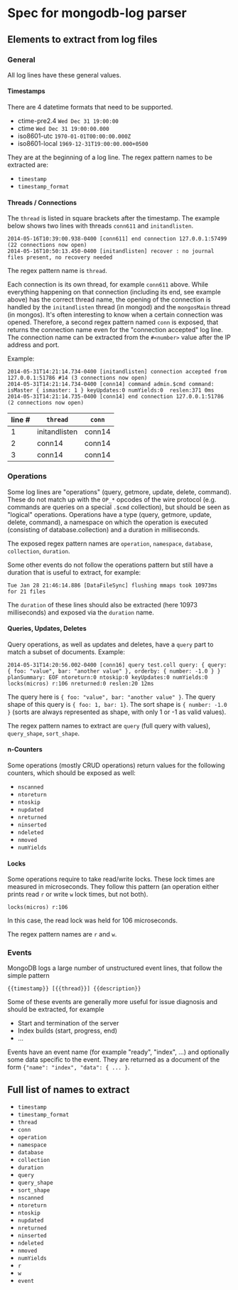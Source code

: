 # Spec for mongodb-log parser

## Elements to extract from log files

### General

All log lines have these general values.

#### Timestamps

There are 4 datetime formats that need to be supported. 

- ctime-pre2.4    `Wed Dec 31 19:00:00`
- ctime           `Wed Dec 31 19:00:00.000`
- iso8601-utc     `1970-01-01T00:00:00.000Z`
- iso8601-local   `1969-12-31T19:00:00.000+0500`

They are at the beginning of a log line. The regex pattern names to be extracted are:

- `timestamp`
- `timestamp_format`


#### Threads / Connections

The `thread` is listed in square brackets after the timestamp. The example below shows two lines with threads `conn611` and `initandlisten`.

```
2014-05-16T10:39:00.938-0400 [conn611] end connection 127.0.0.1:57499 (22 connections now open)
2014-05-16T10:50:13.450-0400 [initandlisten] recover : no journal files present, no recovery needed
```

The regex pattern name is `thread`.

Each connection is its own thread, for example `conn611` above. While everything happening on that connection (including its end, see example above) has the correct thread name, the opening of the connection is handled by the `initandlisten` thread (in mongod) and the `mongosMain` thread (in mongos). It's often interesting to know when a certain connection was opened. Therefore, a second regex pattern named `conn` is exposed, that returns the connection name even for the "connection accepted" log line. The connection name can be extracted from the `#<number>` value after the IP address and port.

Example:

```
2014-05-31T14:21:14.734-0400 [initandlisten] connection accepted from 127.0.0.1:51786 #14 (3 connections now open)
2014-05-31T14:21:14.734-0400 [conn14] command admin.$cmd command: isMaster { ismaster: 1 } keyUpdates:0 numYields:0  reslen:371 0ms
2014-05-31T14:21:14.735-0400 [conn14] end connection 127.0.0.1:51786 (2 connections now open)
```

| line # | `thread`      | `conn` |
|--------|---------------|--------|
| 1      | initandlisten | conn14 |
| 2      | conn14        | conn14 |
| 3      | conn14        | conn14 |


### Operations

Some log lines are "operations" (query, getmore, update, delete, command). These do not match up with the `OP_*` opcodes of the wire protocol (e.g. commands are queries on a special `.$cmd` collection), but should be seen as "logical" operations. Operations have a type (query, getmore, update, delete, command), a namespace on which the operation is executed (consisting of database.collection) and a duration in milliseconds.

The exposed regex pattern names are `operation`, `namespace`, `database`, `collection`, `duration`.

Some other events do not follow the operations pattern but still have a duration that is useful to extract, for example:

```
Tue Jan 28 21:46:14.886 [DataFileSync] flushing mmaps took 10973ms  for 21 files
```

The `duration` of these lines should also be extracted (here 10973 milliseconds) and exposed via the `duration` name.


#### Queries, Updates, Deletes

Query operations, as well as updates and deletes, have a `query` part to match a subset of documents. Example:

```
2014-05-31T14:20:56.002-0400 [conn16] query test.coll query: { query: { foo: "value", bar: "another value" }, orderby: { number: -1.0 } } planSummary: EOF ntoreturn:0 ntoskip:0 keyUpdates:0 numYields:0 locks(micros) r:106 nreturned:0 reslen:20 12ms
```

The query here is `{ foo: "value", bar: "another value" }`. The query shape of this query is `{ foo: 1, bar: 1}`. The sort shape is `{ number: -1.0 }` (sorts are always represented as shape, with only 1 or -1 as valid values).

The regex pattern names to extract are `query` (full query with values), `query_shape`, `sort_shape`.


#### n-Counters

Some operations (mostly CRUD operations) return values for the following counters, which should be exposed as well:

*  `nscanned`
*  `ntoreturn`
*  `ntoskip`
*  `nupdated`
*  `nreturned`
*  `ninserted`
*  `ndeleted`
*  `nmoved`
*  `numYields`

#### Locks

Some operations require to take read/write locks. These lock times are measured in microseconds. They follow this pattern (an operation either prints read `r` or write `w` lock times, but not both).

```
locks(micros) r:106
```

In this case, the read lock was held for 106 microseconds. 

The regex pattern names are `r` and `w`.


### Events

MongoDB logs a large number of unstructured event lines, that follow the simple pattern 
```
{{timestamp}} [{{thread}}] {{description}}
```

Some of these events are generally more useful for issue diagnosis and should be extracted, for example

* Start and termination of the server 
* Index builds (start, progress, end)
* ...

Events have an event name (for example "ready", "index", ...) and optionally some data specific to the event. They are returned as a document of the form `{"name": "index", "data": { ... }`.

## Full list of names to extract

- `timestamp`
- `timestamp_format`
- `thread`
- `conn`
- `operation`
- `namespace`
- `database`
- `collection`
- `duration`
- `query`
- `query_shape`
- `sort_shape`
- `nscanned`
- `ntoreturn`
- `ntoskip`
- `nupdated`
- `nreturned`
- `ninserted`
- `ndeleted`
- `nmoved`
- `numYields`
- `r`
- `w`
- `event`


